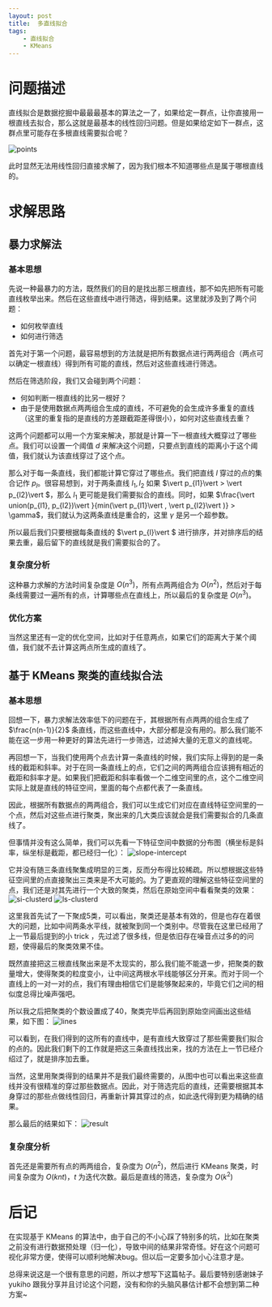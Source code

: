```yaml
---
layout: post
title:  多直线拟合
tags:
    - 直线拟合
    - KMeans
---
```


# 问题描述

直线拟合是数据挖掘中最最最基本的算法之一了，如果给定一群点，让你直接用一根直线去拟合，那么这就是最基本的线性回归问题。但是如果给定如下一群点，这群点里可能存在多根直线需要拟合呢？

![points](/img/in-post/post-fl/post-fl-points.png)

此时显然无法用线性回归直接求解了，因为我们根本不知道哪些点是属于哪根直线的。

# 求解思路

## 暴力求解法

### 基本思想
先说一种最暴力的方法，既然我们的目的是找出那三根直线，那不如先把所有可能直线枚举出来。然后在这些直线中进行筛选，得到结果。这里就涉及到了两个问题：

- 如何枚举直线
- 如何进行筛选

首先对于第一个问题，最容易想到的方法就是把所有数据点进行两两组合（两点可以确定一根直线）得到所有可能的直线，然后对这些直线进行筛选。

然后在筛选阶段，我们又会碰到两个问题：

- 何如判断一根直线的比另一根好？
- 由于是使用数据点两两组合生成的直线，不可避免的会生成许多重复的直线（这里的重复指的是直线的方差跟截距差得很小），如何对这些直线去重？

这两个问题都可以用一个方案来解决，那就是计算一下一根直线大概穿过了哪些点。我们可以设置一个阈值 $d$ 来解决这个问题，只要点到直线的距离小于这个阈值，我们就认为该直线穿过了这个点。

那么对于每一条直线，我们都能计算它穿过了哪些点。我们把直线 $l$ 穿过的点的集合记作 $p_l$。很容易想到，对于两条直线 $l_1, l_2$ 如果 $\vert p_{l1}\vert  > \vert p_{l2}\vert $，那么 $l_1$ 更可能是我们需要拟合的直线。同时，如果 $\frac{\vert  union(p_{l1}, p_{l2})\vert }{min(\vert p_{l1}\vert , \vert p_{l2}\vert )}  > \gamma$，我们就认为这两条直线是重合的，这里 $\gamma$ 是另一个超参数。

所以最后我们只要根据每条直线的 $\vert p_{l}\vert $ 进行排序，并对排序后的结果去重，最后留下的直线就是我们需要拟合的了。

### 复杂度分析
这种暴力求解的方法时间复杂度是 $O(n^3)$，所有点两两组合为 $O(n^2)$，然后对于每条线需要过一遍所有的点，计算哪些点在直线上，所以最后的复杂度是 $O(n^3)$。

### 优化方案
当然这里还有一定的优化空间，比如对于任意两点，如果它们的距离大于某个阈值，我们就不去计算这两点所生成的直线了。

## 基于 KMeans 聚类的直线拟合法

### 基本思想
回想一下，暴力求解法效率低下的问题在于，其根据所有点两两的组合生成了 $\frac{n(n-1)}{2}$ 条直线，而这些直线中，大部分都是没有用的。那么我们能不能在这一步用一种更好的算法先进行一步筛选，过滤掉大量的无意义的直线呢。

再回想一下，当我们使用两个点去计算一条直线的时候，我们实际上得到的是一条线的截距和斜率。对于在同一条直线上的点，它们之间的两两组合应该拥有相近的截距和斜率才是。如果我们把截距和斜率看做一个二维空间里的点，这个二维空间实际上就是直线的特征空间，里面的每个点都代表了一条直线。

因此，根据所有数据点的两两组合，我们可以生成它们对应在直线特征空间里的一个点，然后对这些点进行聚类，聚出来的几大类应该就会是我们需要拟合的几条直线了。

但事情并没有这么简单，我们可以先看一下特征空间中数据的分布图（横坐标是斜率，纵坐标是截距，都已经归一化）：
![slope-intercept](/img/in-post/post-fl/post-fl-si.png)

它并没有随三条直线聚集成明显的三类，反而分布得比较稀疏。所以想根据这些特征空间里的点直接聚出三类来是不大可能的。为了更直观的理解这些特征空间里的点，我们还是对其先进行一个大致的聚类，然后在原始空间中看看聚类的效果：
![si-clusterd](/img/in-post/post-fl/post-fl-si-clustered.png)
![ls-clusterd](/img/in-post/post-fl/post-fl-ls-clustered.png)

这里我首先试了一下聚成5类，可以看出，聚类还是基本有效的，但是也存在着很大的问题，比如中间两条水平线，就被聚到同一个类别中。尽管我在这里已经用了上一节最后提到的小 trick ，先过滤了很多线，但是依旧存在噪音点过多的的问题，使得最后的聚类效果不佳。

既然直接把这三根直线聚出来是不太现实的，那么我们能不能退一步，把聚类的数量增大，使得聚类的粒度变小，让中间这两根水平线能够区分开来。而对于同一个直线上的一对一对的点，我们有理由相信它们是能够聚起来的，毕竟它们之间的相似度总得比噪声强吧。

所以我之后把聚类的个数设置成了40，聚类完毕后再回到原始空间画出这些结果，如下图：
![lines](/img/in-post/post-fl/post-fl-lines.png)

可以看到，在我们得到的这所有的直线中，是有直线大致穿过了那些需要我们拟合的点的。因此我们剩下的工作就是把这三条直线找出来，找的方法在上一节已经介绍过了，就是排序加去重。

当然，这里用聚类得到的结果并不是我们最终需要的，从图中也可以看出来这些直线并没有很精准的穿过那些数据点。因此，对于筛选完后的直线，还需要根据其本身穿过的那些点做线性回归，再重新计算其穿过的点，如此迭代得到更为精确的结果。

那么最后的结果如下：
![result](/img/in-post/post-fl/post-fl-final-result.png)

### 复杂度分析
首先还是需要所有点的两两组合，复杂度为 $O(n^2)$，然后进行 KMeans 聚类，时间复杂度为 $O(knt)$，$t$ 为迭代次数。最后是直线的筛选，复杂度为 $O(k^2)$

# 后记
在实现基于 KMeans 的算法中，由于自己的不小心踩了特别多的坑，比如在聚类之前没有进行数据预处理（归一化），导致中间的结果非常奇怪。好在这个问题可视化非常方便，使得可以顺利地解决bug。但以后一定要多加小心注意才是。

总得来说这是一个很有意思的问题，所以才想写下这篇帖子。最后要特别感谢妹子 yukiho 跟我分享并且讨论这个问题，没有和你的头脑风暴估计都不会想到第二种方案~
